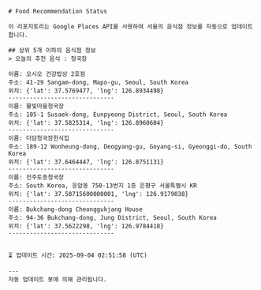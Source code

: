
    # Food Recommendation Status

    이 리포지토리는 Google Places API를 사용하여 서울의 음식점 정보를 자동으로 업데이트합니다.

    ## 상위 5개 이하의 음식점 정보
    > 오늘의 추천 음식 : 청국장

	이름: 오시오 건강밥상 2호점
	주소: 41-29 Sangam-dong, Mapo-gu, Seoul, South Korea
	위치: {'lat': 37.5769477, 'lng': 126.8934498}
	------------------------------
	이름: 물빛마을청국장
	주소: 105-1 Susaek-dong, Eunpyeong District, Seoul, South Korea
	위치: {'lat': 37.5825314, 'lng': 126.8960604}
	------------------------------
	이름: 더담청국장한식집
	주소: 189-12 Wonheung-dong, Deogyang-gu, Goyang-si, Gyeonggi-do, South Korea
	위치: {'lat': 37.6464447, 'lng': 126.8751131}
	------------------------------
	이름: 전주토종청국장
	주소: South Korea, 응암동 750-13번지 1층 은평구 서울특별시 KR
	위치: {'lat': 37.58715600000001, 'lng': 126.9179038}
	------------------------------
	이름: Bukchang-dong Cheonggukjang House
	주소: 94-36 Bukchang-dong, Jung District, Seoul, South Korea
	위치: {'lat': 37.5622298, 'lng': 126.9784418}
	------------------------------


    ⏳ 업데이트 시간: 2025-09-04 02:51:58 (UTC)

    ---
    자동 업데이트 봇에 의해 관리됩니다.
    